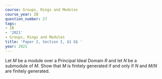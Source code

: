 ```yaml
---
course: Groups, Rings and Modules
course_year: IB
question_number: 27
tags:
- IB
- '2021'
- Groups, Rings and Modules
title: 'Paper 2, Section I, $1 G$ '
year: 2021
---
```




Let $M$ be a module over a Principal Ideal Domain $R$ and let $N$ be a submodule of $M$. Show that $M$ is finitely generated if and only if $N$ and $M / N$ are finitely generated.